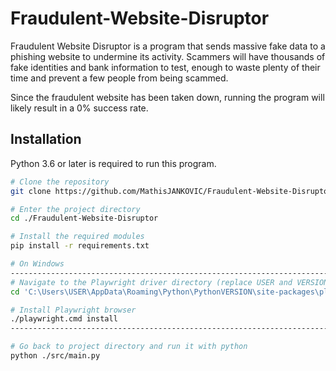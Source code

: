 # Fraudulent-Website-Disruptor

Fraudulent Website Disruptor is a program that sends massive fake data to a phishing website to undermine its activity. Scammers will have thousands of fake identities and bank information to test, enough to waste plenty of their time and prevent a few people from being scammed.

Since the fraudulent website has been taken down, running the program will likely result in a 0% success rate.

## Installation
Python 3.6 or later is required to run this program.

```bash
# Clone the repository
git clone https://github.com/MathisJANKOVIC/Fraudulent-Website-Disruptor.git

# Enter the project directory
cd ./Fraudulent-Website-Disruptor

# Install the required modules
pip install -r requirements.txt

# On Windows
---------------------------------------------------------------------------------------
# Navigate to the Playwright driver directory (replace USER and VERSION accordingly)
cd 'C:\Users\USER\AppData\Roaming\Python\PythonVERSION\site-packages\playwright\driver'

# Install Playwright browser
./playwright.cmd install
---------------------------------------------------------------------------------------

# Go back to project directory and run it with python
python ./src/main.py
```